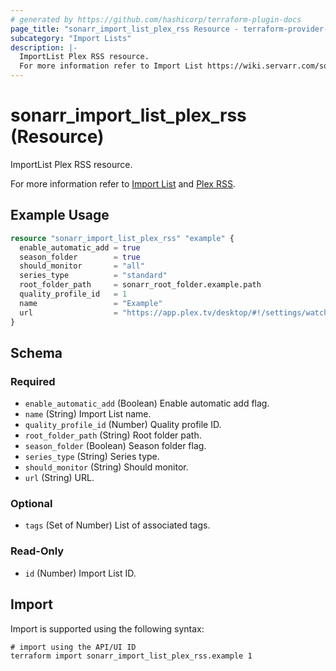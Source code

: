 ```yaml
---
# generated by https://github.com/hashicorp/terraform-plugin-docs
page_title: "sonarr_import_list_plex_rss Resource - terraform-provider-sonarr"
subcategory: "Import Lists"
description: |-
  ImportList Plex RSS resource.
  For more information refer to Import List https://wiki.servarr.com/sonarr/settings#import-lists and Plex RSS https://wiki.servarr.com/sonarr/supported#plexrssimport.
---
```


# sonarr_import_list_plex_rss (Resource)

<!-- subcategory:Import Lists -->ImportList Plex RSS resource.
For more information refer to [Import List](https://wiki.servarr.com/sonarr/settings#import-lists) and [Plex RSS](https://wiki.servarr.com/sonarr/supported#plexrssimport).

## Example Usage

```terraform
resource "sonarr_import_list_plex_rss" "example" {
  enable_automatic_add = true
  season_folder        = true
  should_monitor       = "all"
  series_type          = "standard"
  root_folder_path     = sonarr_root_folder.example.path
  quality_profile_id   = 1
  name                 = "Example"
  url                  = "https://app.plex.tv/desktop/#!/settings/watchlist"
}
```

<!-- schema generated by tfplugindocs -->
## Schema

### Required

- `enable_automatic_add` (Boolean) Enable automatic add flag.
- `name` (String) Import List name.
- `quality_profile_id` (Number) Quality profile ID.
- `root_folder_path` (String) Root folder path.
- `season_folder` (Boolean) Season folder flag.
- `series_type` (String) Series type.
- `should_monitor` (String) Should monitor.
- `url` (String) URL.

### Optional

- `tags` (Set of Number) List of associated tags.

### Read-Only

- `id` (Number) Import List ID.

## Import

Import is supported using the following syntax:

```shell
# import using the API/UI ID
terraform import sonarr_import_list_plex_rss.example 1
```
